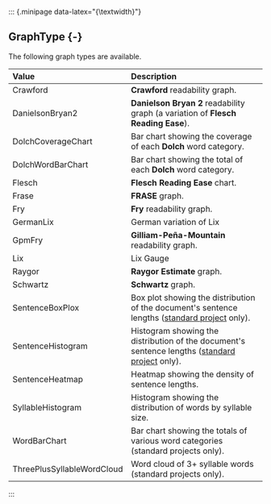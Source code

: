 ::: {.minipage data-latex="{\textwidth}"}
## GraphType {-}

The following graph types are available.

Value   |   Description
| :-- | :-- |
Crawford   |   **Crawford** readability graph.
DanielsonBryan2   |   **Danielson Bryan 2** readability graph (a variation of **Flesch Reading Ease**).
DolchCoverageChart   |   Bar chart showing the coverage of each **Dolch** word category.
DolchWordBarChart   |   Bar chart showing the total of each **Dolch** word category.
Flesch   |   **Flesch Reading Ease** chart.
Frase   |   **FRASE** graph.
Fry   |   **Fry** readability graph.
GermanLix   |   German variation of Lix
GpmFry   |   **Gilliam-Peña-Mountain** readability graph.
Lix   |   Lix Gauge
Raygor   |   **Raygor Estimate** graph.
Schwartz   |   **Schwartz** graph.
SentenceBoxPlox   |   Box plot showing the distribution of the document's sentence lengths ([standard project](#standardproject) only).
SentenceHistogram |   Histogram showing the distribution of the document's sentence lengths ([standard project](#standardproject) only).
SentenceHeatmap   |   Heatmap showing the density of sentence lengths.
SyllableHistogram    |   Histogram showing the distribution of words by syllable size.
WordBarChart   |   Bar chart showing the totals of various word categories (standard projects only).
ThreePlusSyllableWordCloud   |   Word cloud of 3+ syllable words (standard projects only).
:::

